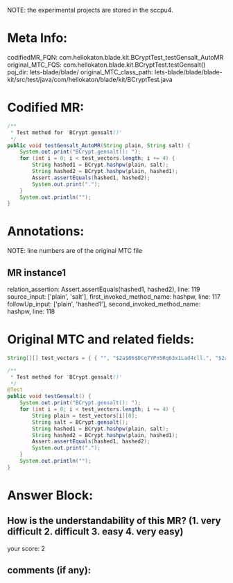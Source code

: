 NOTE: the experimental projects are stored in the sccpu4.

# Meta Info:
codifiedMR_FQN:
com.hellokaton.blade.kit.BCryptTest_testGensalt_AutoMR
original_MTC_FQS:
com.hellokaton.blade.kit.BCryptTest.testGensalt()
poj_dir:
lets-blade/blade/
original_MTC_class_path:
lets-blade/blade/blade-kit/src/test/java/com/hellokaton/blade/kit/BCryptTest.java

# Codified MR:
```java
/**
 * Test method for 'BCrypt.gensalt()'
 */
public void testGensalt_AutoMR(String plain, String salt) {
    System.out.print("BCrypt.gensalt(): ");
    for (int i = 0; i < test_vectors.length; i += 4) {
        String hashed1 = BCrypt.hashpw(plain, salt);
        String hashed2 = BCrypt.hashpw(plain, hashed1);
        Assert.assertEquals(hashed1, hashed2);
        System.out.print(".");
    }
    System.out.println("");
}
```

# Annotations:
NOTE: line numbers are of the original MTC file
## MR instance1
relation_assertion: Assert.assertEquals(hashed1, hashed2), line: 119 
source_input: ['plain', 'salt'], first_invoked_method_name: hashpw, line: 117 
followUp_input: ['plain', 'hashed1'], second_invoked_method_name: hashpw, line: 118 


# Original MTC and related fields:
```java
String[][] test_vectors = { { "", "$2a$06$DCq7YPn5Rq63x1Lad4cll.", "$2a$06$DCq7YPn5Rq63x1Lad4cll.TV4S6ytwfsfvkgY8jIucDrjc8deX1s." }, { "", "$2a$08$HqWuK6/Ng6sg9gQzbLrgb.", "$2a$08$HqWuK6/Ng6sg9gQzbLrgb.Tl.ZHfXLhvt/SgVyWhQqgqcZ7ZuUtye" }, { "", "$2a$10$k1wbIrmNyFAPwPVPSVa/ze", "$2a$10$k1wbIrmNyFAPwPVPSVa/zecw2BCEnBwVS2GbrmgzxFUOqW9dk4TCW" }, { "", "$2a$12$k42ZFHFWqBp3vWli.nIn8u", "$2a$12$k42ZFHFWqBp3vWli.nIn8uYyIkbvYRvodzbfbK18SSsY.CsIQPlxO" }, { "a", "$2a$06$m0CrhHm10qJ3lXRY.5zDGO", "$2a$06$m0CrhHm10qJ3lXRY.5zDGO3rS2KdeeWLuGmsfGlMfOxih58VYVfxe" }, { "a", "$2a$08$cfcvVd2aQ8CMvoMpP2EBfe", "$2a$08$cfcvVd2aQ8CMvoMpP2EBfeodLEkkFJ9umNEfPD18.hUF62qqlC/V." }, { "a", "$2a$10$k87L/MF28Q673VKh8/cPi.", "$2a$10$k87L/MF28Q673VKh8/cPi.SUl7MU/rWuSiIDDFayrKk/1tBsSQu4u" }, { "a", "$2a$12$8NJH3LsPrANStV6XtBakCe", "$2a$12$8NJH3LsPrANStV6XtBakCez0cKHXVxmvxIlcz785vxAIZrihHZpeS" }, { "abc", "$2a$06$If6bvum7DFjUnE9p2uDeDu", "$2a$06$If6bvum7DFjUnE9p2uDeDu0YHzrHM6tf.iqN8.yx.jNN1ILEf7h0i" }, { "abc", "$2a$08$Ro0CUfOqk6cXEKf3dyaM7O", "$2a$08$Ro0CUfOqk6cXEKf3dyaM7OhSCvnwM9s4wIX9JeLapehKK5YdLxKcm" }, { "abc", "$2a$10$WvvTPHKwdBJ3uk0Z37EMR.", "$2a$10$WvvTPHKwdBJ3uk0Z37EMR.hLA2W6N9AEBhEgrAOljy2Ae5MtaSIUi" }, { "abc", "$2a$12$EXRkfkdmXn2gzds2SSitu.", "$2a$12$EXRkfkdmXn2gzds2SSitu.MW9.gAVqa9eLS1//RYtYCmB1eLHg.9q" }, { "abcdefghijklmnopqrstuvwxyz", "$2a$06$.rCVZVOThsIa97pEDOxvGu", "$2a$06$.rCVZVOThsIa97pEDOxvGuRRgzG64bvtJ0938xuqzv18d3ZpQhstC" }, { "abcdefghijklmnopqrstuvwxyz", "$2a$08$aTsUwsyowQuzRrDqFflhge", "$2a$08$aTsUwsyowQuzRrDqFflhgekJ8d9/7Z3GV3UcgvzQW3J5zMyrTvlz." }, { "abcdefghijklmnopqrstuvwxyz", "$2a$10$fVH8e28OQRj9tqiDXs1e1u", "$2a$10$fVH8e28OQRj9tqiDXs1e1uxpsjN0c7II7YPKXua2NAKYvM6iQk7dq" }, { "abcdefghijklmnopqrstuvwxyz", "$2a$12$D4G5f18o7aMMfwasBL7Gpu", "$2a$12$D4G5f18o7aMMfwasBL7GpuQWuP3pkrZrOAnqP.bmezbMng.QwJ/pG" }, { "~!@#$%^&*()      ~!@#$%^&*()PNBFRD", "$2a$06$fPIsBO8qRqkjj273rfaOI.", "$2a$06$fPIsBO8qRqkjj273rfaOI.HtSV9jLDpTbZn782DC6/t7qT67P6FfO" }, { "~!@#$%^&*()      ~!@#$%^&*()PNBFRD", "$2a$08$Eq2r4G/76Wv39MzSX262hu", "$2a$08$Eq2r4G/76Wv39MzSX262huzPz612MZiYHVUJe/OcOql2jo4.9UxTW" }, { "~!@#$%^&*()      ~!@#$%^&*()PNBFRD", "$2a$10$LgfYWkbzEvQ4JakH7rOvHe", "$2a$10$LgfYWkbzEvQ4JakH7rOvHe0y8pHKF9OaFgwUZ2q7W2FFZmZzJYlfS" }, { "~!@#$%^&*()      ~!@#$%^&*()PNBFRD", "$2a$12$WApznUOJfkEGSmYRfnkrPO", "$2a$12$WApznUOJfkEGSmYRfnkrPOr466oFDCaj4b6HY3EXGvfxm43seyhgC" } };

/**
 * Test method for 'BCrypt.gensalt()'
 */
@Test
public void testGensalt() {
    System.out.print("BCrypt.gensalt(): ");
    for (int i = 0; i < test_vectors.length; i += 4) {
        String plain = test_vectors[i][0];
        String salt = BCrypt.gensalt();
        String hashed1 = BCrypt.hashpw(plain, salt);
        String hashed2 = BCrypt.hashpw(plain, hashed1);
        Assert.assertEquals(hashed1, hashed2);
        System.out.print(".");
    }
    System.out.println("");
}

```


# Answer Block: 
## How is the understandability of this MR? (1. very difficult 2. difficult 3. easy 4. very easy)
your score: 2
 
## comments (if any): 
```txt

```